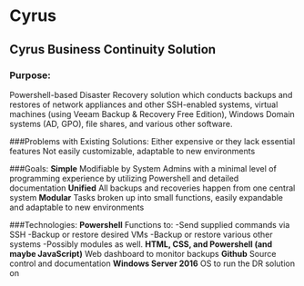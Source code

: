 # Cyrus
## Cyrus Business Continuity Solution

### Purpose: 
Powershell-based Disaster Recovery solution which conducts backups and restores of network appliances and other SSH-enabled systems, virtual machines (using Veeam Backup & Recovery Free Edition), Windows Domain systems (AD, GPO), file shares, and various other software.

###Problems with Existing Solutions:
Either expensive or they lack essential features
Not easily customizable, adaptable to new environments

###Goals:
**Simple** 
Modifiable by System Admins with a minimal level of programming experience by utilizing Powershell and detailed documentation
**Unified** 
All backups and recoveries happen from one central system
**Modular**
Tasks broken up into small functions, easily expandable and adaptable to new environments

###Technologies: 
**Powershell**
Functions to:
-Send supplied commands via SSH
-Backup or restore desired VMs
-Backup or restore various other systems
-Possibly modules as well.
**HTML, CSS, and Powershell (and maybe JavaScript)**
Web dashboard to monitor backups
**Github**
Source control and documentation
**Windows Server 2016**
OS to run the DR solution on

